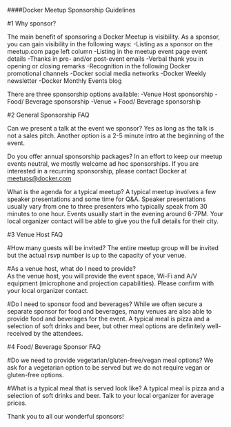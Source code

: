 
####Docker Meetup Sponsorship Guidelines

#1 Why sponsor? 

The main benefit of sponsoring a Docker Meetup is visibility. As a sponsor, you can gain visibility in the following ways:
-Listing as a sponsor on the meetup.com page left column
-Listing in the meetup event page event details
-Thanks in pre- and/or post-event emails 
-Verbal thank you in opening or closing remarks 
-Recognition in the following Docker promotional channels 
-Docker social media networks 
-Docker Weekly newsletter
-Docker Monthly Events blog
	 	

There are three sponsorship options available:
-Venue Host sponsorship
-Food/ Beverage sponsorship
-Venue + Food/ Beverage sponsorship

#2 General Sponsorship FAQ

Can we present a talk at the event we sponsor?
Yes as long as the talk is not a sales pitch. Another option is a 2-5 minute intro at the beginning of the event. 

Do you offer annual sponsorship packages? 
In an effort to keep our meetup events neutral, we mostly welcome ad hoc sponsorships. If you are interested in a recurring sponsorship, please contact Docker at meetups@docker.com 
						
What is the agenda for a typical meetup?
A typical meetup involves a few speaker presentations and some time for Q&A. Speaker presentations usually vary from one to three presenters who typically speak from 30 minutes to one hour. Events usually start in the evening around 6-7PM. Your local organizer contact will be able to give you the full details for their city. 


#3 Venue Host FAQ

#How many guests will be invited? 
The entire meetup group will be invited but the actual rsvp number is up to the capacity of your venue. 

#As a venue host, what do I need to provide?				
As the venue host, you will provide the event space, Wi-Fi and A/V equipment (microphone and projection capabilities). Please confirm with your local organizer contact. 

#Do I need to sponsor food and beverages?
While we often secure a separate sponsor for food and beverages, many venues are also able to provide food and beverages for the event. A typical meal is pizza and a selection of soft drinks and beer, but other meal options are definitely well-received by the attendees.

#4 Food/ Beverage Sponsor FAQ			
 		 	 	 				
#Do we need to provide vegetarian/gluten-free/vegan meal options? 
We ask for a vegetarian option to be served but we do not require vegan or gluten-­free options.

#What is a typical meal that is served look like? 
A typical meal is pizza and a selection of soft drinks and beer. Talk to your local organizer for average prices. 

Thank you to all our wonderful sponsors! 
